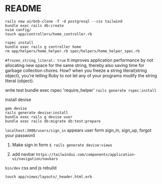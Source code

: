 # README

```
rails new airbnb-clone -T -d postgresql --css tailwind
bundle exec rails db:create
nvim config/
touch app/controllers/home_controller.rb
```

```
rspec install
bundle exec rails g controller home
rm app/helpers/home_helper.rb spec/helpers/home_helper_spec.rb
```

`#frozen_string_literal: true`
It improves application performance by not allocating new space for the same string, thereby also saving time for garbage collection chores. How? when you freeze a string literal(string object), you're telling Ruby to not let any of your programs modify the string literal (object).

write test
bundle exec rspec
'require_helper'
`rails generate rspec:install`

install devise

```
gem devise
rails generate devise:install
bundle exec rails g devise user
bundle exec rails db:migrate db:test:prepare
```

`localhost:3000/users/sign_in` appears user form sign_in, sign_up, forgot your password

1. Make sign in form
   `$ rails generate devise:views`

2. add navbar
   `https://tailwindui.com/components/application-ui/navigation/navbars`

`bin/dev` css and js rebuild

`touch app/views/layouts/_header.html.erb`
